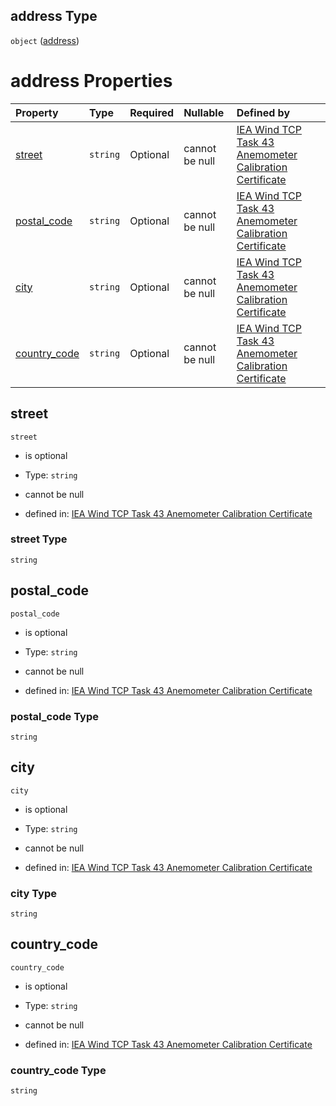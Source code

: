 ## address Type

`object` ([address](iea43\_anemometer_calibration-definitions-contact-properties-address.md))

# address Properties

| Property                      | Type     | Required | Nullable       | Defined by                                                                                                                                                                                                                                                                                                                                                                                             |
| :---------------------------- | :------- | :------- | :------------- | :----------------------------------------------------------------------------------------------------------------------------------------------------------------------------------------------------------------------------------------------------------------------------------------------------------------------------------------------------------------------------------------------------- |
| [street](#street)             | `string` | Optional | cannot be null | [IEA Wind TCP Task 43 Anemometer Calibration Certificate](iea43_anemometer_calibration-definitions-contact-properties-address-properties-street.md "https://raw.githubusercontent.com/IEA-Task-43/digital_wra_data_standard/calibration_schema/digital_calibration_certificate/schema/iea43_anemometer_calibration.schema.json#/definitions/contact/properties/address/properties/street")             |
| [postal_code](#postal_code)   | `string` | Optional | cannot be null | [IEA Wind TCP Task 43 Anemometer Calibration Certificate](iea43_anemometer_calibration-definitions-contact-properties-address-properties-postal_code.md "https://raw.githubusercontent.com/IEA-Task-43/digital_wra_data_standard/calibration_schema/digital_calibration_certificate/schema/iea43_anemometer_calibration.schema.json#/definitions/contact/properties/address/properties/postal_code")   |
| [city](#city)                 | `string` | Optional | cannot be null | [IEA Wind TCP Task 43 Anemometer Calibration Certificate](iea43_anemometer_calibration-definitions-contact-properties-address-properties-city.md "https://raw.githubusercontent.com/IEA-Task-43/digital_wra_data_standard/calibration_schema/digital_calibration_certificate/schema/iea43_anemometer_calibration.schema.json#/definitions/contact/properties/address/properties/city")                 |
| [country_code](#country_code) | `string` | Optional | cannot be null | [IEA Wind TCP Task 43 Anemometer Calibration Certificate](iea43_anemometer_calibration-definitions-contact-properties-address-properties-country_code.md "https://raw.githubusercontent.com/IEA-Task-43/digital_wra_data_standard/calibration_schema/digital_calibration_certificate/schema/iea43_anemometer_calibration.schema.json#/definitions/contact/properties/address/properties/country_code") |

## street



`street`

*   is optional

*   Type: `string`

*   cannot be null

*   defined in: [IEA Wind TCP Task 43 Anemometer Calibration Certificate](iea43\_anemometer_calibration-definitions-contact-properties-address-properties-street.md "https://raw.githubusercontent.com/IEA-Task-43/digital_wra_data_standard/calibration_schema/digital_calibration_certificate/schema/iea43\_anemometer_calibration.schema.json#/definitions/contact/properties/address/properties/street")

### street Type

`string`

## postal_code



`postal_code`

*   is optional

*   Type: `string`

*   cannot be null

*   defined in: [IEA Wind TCP Task 43 Anemometer Calibration Certificate](iea43\_anemometer_calibration-definitions-contact-properties-address-properties-postal_code.md "https://raw.githubusercontent.com/IEA-Task-43/digital_wra_data_standard/calibration_schema/digital_calibration_certificate/schema/iea43\_anemometer_calibration.schema.json#/definitions/contact/properties/address/properties/postal_code")

### postal_code Type

`string`

## city



`city`

*   is optional

*   Type: `string`

*   cannot be null

*   defined in: [IEA Wind TCP Task 43 Anemometer Calibration Certificate](iea43\_anemometer_calibration-definitions-contact-properties-address-properties-city.md "https://raw.githubusercontent.com/IEA-Task-43/digital_wra_data_standard/calibration_schema/digital_calibration_certificate/schema/iea43\_anemometer_calibration.schema.json#/definitions/contact/properties/address/properties/city")

### city Type

`string`

## country_code



`country_code`

*   is optional

*   Type: `string`

*   cannot be null

*   defined in: [IEA Wind TCP Task 43 Anemometer Calibration Certificate](iea43\_anemometer_calibration-definitions-contact-properties-address-properties-country_code.md "https://raw.githubusercontent.com/IEA-Task-43/digital_wra_data_standard/calibration_schema/digital_calibration_certificate/schema/iea43\_anemometer_calibration.schema.json#/definitions/contact/properties/address/properties/country_code")

### country_code Type

`string`
